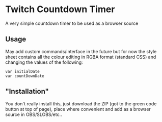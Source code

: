 # Twitch Countdown Timer
A very simple countdown timer to be used as a browser source

## Usage

May add custom commands/interface in the future but for now the style sheet contains all the colour editing in RGBA format (standard CSS) and changing the values of the following:

    var initialDate
    var countDownDate

## "Installation"

You don't really install this, just download the ZIP (got to the green code button at top of page), place where convenient and add as a browser source in OBS/SLOBS/etc..